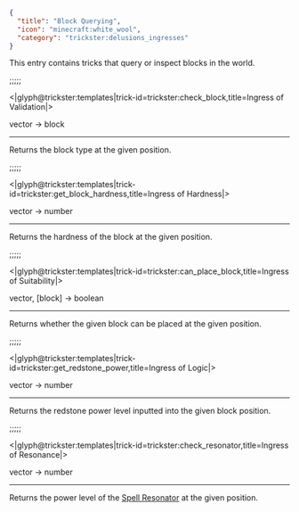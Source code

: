 ```json
{
  "title": "Block Querying",
  "icon": "minecraft:white_wool",
  "category": "trickster:delusions_ingresses"
}
```

This entry contains tricks that query or inspect blocks in the world.

;;;;;

<|glyph@trickster:templates|trick-id=trickster:check_block,title=Ingress of Validation|>

vector -> block

---

Returns the block type at the given position.

;;;;;

<|glyph@trickster:templates|trick-id=trickster:get_block_hardness,title=Ingress of Hardness|>

vector -> number

---

Returns the hardness of the block at the given position.

;;;;;

<|glyph@trickster:templates|trick-id=trickster:can_place_block,title=Ingress of Suitability|>

vector, [block] -> boolean

---

Returns whether the given block can be placed at the given position. 

;;;;;

<|glyph@trickster:templates|trick-id=trickster:get_redstone_power,title=Ingress of Logic|>

vector -> number

---

Returns the redstone power level inputted into the given block position.

;;;;;

<|glyph@trickster:templates|trick-id=trickster:check_resonator,title=Ingress of Resonance|>

vector -> number

---

Returns the power level of the [Spell Resonator](^trickster:basics/spell_resonator) at the given position.
